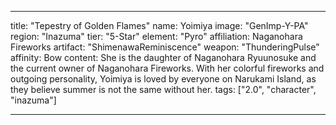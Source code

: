 ---

title: "Tepestry of Golden Flames"
name: Yoimiya
image: "GenImp-Y-PA"
region: "Inazuma"
tier: "5-Star"
element: "Pyro"
affiliation: Naganohara Fireworks
artifact: "ShimenawaReminiscence"
weapon: "ThunderingPulse"
affinity: Bow
content: She is the daughter of Naganohara Ryuunosuke and the current owner of Naganohara Fireworks. With her colorful fireworks and outgoing personality, Yoimiya is loved by everyone on Narukami Island, as they believe summer is not the same without her.
tags: ["2.0", "character", "inazuma"]

---